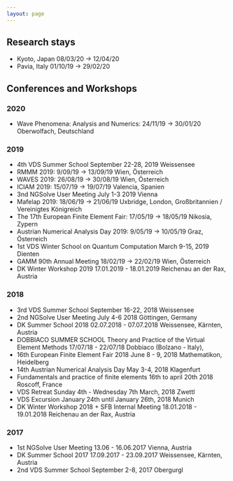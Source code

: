 ```yaml
---
layout: page
---
```

## Research stays
* Kyoto, Japan
    08/03/20 → 12/04/20
* Pavia, Italy
    01/10/19 → 29/02/20

## Conferences and Workshops
### 2020
  * Wave Phenomena: Analysis and Numerics:
    24/11/19 → 30/01/20
    Oberwolfach, Deutschland

### 2019
  * 4th VDS Summer School
    September 22-28, 2019
    Weissensee
  * RMMM 2019:
    9/09/19 → 13/09/19
    Wien, Österreich
  * WAVES 2019:
    26/08/19 → 30/08/19
    Wien, Österreich
  * ICIAM 2019: 
    15/07/19 → 19/07/19
    Valencia, Spanien 
  * 3nd NGSolve User Meeting
    July 1-3 2019 
    Vienna 
  * Mafelap 2019:
    18/06/19 → 21/06/19
    Uxbridge, London, Großbritannien / Vereinigtes Königreich
  * The 17th European Finite Element Fair:
    17/05/19 → 18/05/19
    Nikosia, Zypern
  * Austrian Numerical Analysis Day 2019:
    9/05/19 → 10/05/19
    Graz, Österreich
  * 1st VDS Winter School on Quantum Computation
    March 9-15, 2019
    Dienten
  * GAMM 90th Annual Meeting
    18/02/19 → 22/02/19
    Wien, Österreich
  * DK Winter Workshop 2019
    17.01.2019 - 18.01.2019
    Reichenau an der Rax, Austria

### 2018
  * 3rd VDS Summer School
    September 16-22, 2018
    Weissensee
  * 2nd NGSolve User Meeting
    July 4-6 2018 
    Göttingen, Germany
  * DK Summer School 2018 
    02.07.2018 - 07.07.2018 
    Weissensee, Kärnten, Austria
  * DOBBIACO SUMMER SCHOOL Theory and Practice of the Virtual Element Methods
    17/07/18 - 22/07/18
    Dobbiaco (Bolzano - Italy), 
  * 16th European Finite Element Fair 2018 
    June 8 - 9, 2018
    Mathematikon, Heidelberg
  * 14th Austrian Numerical Analysis Day
    May 3-4, 2018 
    Klagenfurt
  * Fundamentals and practice of finite elements
    16th to april 20th 2018
    Roscoff, France
  * VDS Retreat 
    Sunday 4th - Wednesday 7th March, 2018
    Zwettl
  * VDS Excursion 
    January 24th until January 26th, 2018
    Munich
  * DK Winter Workshop 2018 + SFB Internal Meeting
    18.01.2018 - 19.01.2018
    Reichenau an der Rax, Austria

### 2017
  * 1st NGSolve User Meeting 
    13.06 - 16.06.2017 
    Vienna, Austria
  * DK Summer School 2017 
    17.09.2017 - 23.09.2017 
    Weissensee, Kärnten, Austria
  * 2nd VDS Summer School
    September 2-8, 2017
    Obergurgl
